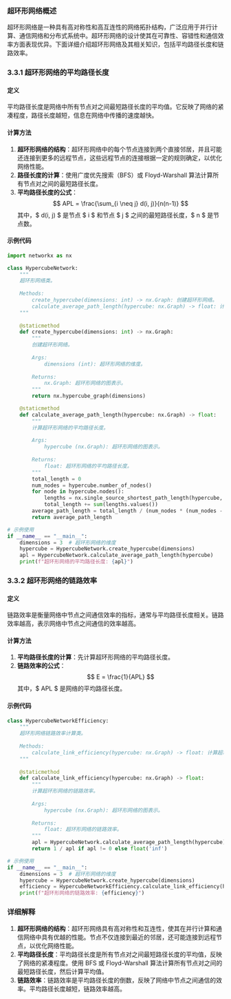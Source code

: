 ### 超环形网络概述

超环形网络是一种具有高对称性和高互连性的网络拓扑结构，广泛应用于并行计算、通信网络和分布式系统中。超环形网络的设计使其在可靠性、容错性和通信效率方面表现优异。下面详细介绍超环形网络及其相关知识，包括平均路径长度和链路效率。

### 3.3.1 超环形网络的平均路径长度

#### 定义

平均路径长度是网络中所有节点对之间最短路径长度的平均值。它反映了网络的紧凑程度，路径长度越短，信息在网络中传播的速度越快。

#### 计算方法

1. **超环形网络的结构**：超环形网络中的每个节点连接到两个直接邻居，并且可能还连接到更多的远程节点，这些远程节点的连接根据一定的规则确定，以优化网络性能。
2. **路径长度的计算**：使用广度优先搜索（BFS）或 Floyd-Warshall 算法计算所有节点对之间的最短路径长度。
3. **平均路径长度的公式**：
   $$
   APL = \frac{\sum_{i \neq j} d(i, j)}{n(n-1)}
   $$
   其中，$ d(i, j) $ 是节点 $ i $ 和节点 $ j $ 之间的最短路径长度，$ n $ 是节点数。

#### 示例代码

```python
import networkx as nx

class HypercubeNetwork:
    """
    超环形网络类。
    
    Methods:
        create_hypercube(dimensions: int) -> nx.Graph: 创建超环形网络。
        calculate_average_path_length(hypercube: nx.Graph) -> float: 计算超环形网络的平均路径长度。
    """
    
    @staticmethod
    def create_hypercube(dimensions: int) -> nx.Graph:
        """
        创建超环形网络。
        
        Args:
            dimensions (int): 超环形网络的维度。
        
        Returns:
            nx.Graph: 超环形网络的图表示。
        """
        return nx.hypercube_graph(dimensions)

    @staticmethod
    def calculate_average_path_length(hypercube: nx.Graph) -> float:
        """
        计算超环形网络的平均路径长度。
        
        Args:
            hypercube (nx.Graph): 超环形网络的图表示。
        
        Returns:
            float: 超环形网络的平均路径长度。
        """
        total_length = 0
        num_nodes = hypercube.number_of_nodes()
        for node in hypercube.nodes():
            lengths = nx.single_source_shortest_path_length(hypercube, node)
            total_length += sum(lengths.values())
        average_path_length = total_length / (num_nodes * (num_nodes - 1))
        return average_path_length

# 示例使用
if __name__ == "__main__":
    dimensions = 3  # 超环形网络的维度
    hypercube = HypercubeNetwork.create_hypercube(dimensions)
    apl = HypercubeNetwork.calculate_average_path_length(hypercube)
    print(f"超环形网络的平均路径长度: {apl}")
```

### 3.3.2 超环形网络的链路效率

#### 定义

链路效率是衡量网络中节点之间通信效率的指标，通常与平均路径长度相关。链路效率越高，表示网络中节点之间通信的效率越高。

#### 计算方法

1. **平均路径长度的计算**：先计算超环形网络的平均路径长度。
2. **链路效率的公式**：
   $$
   E = \frac{1}{APL}
   $$
   其中，$ APL $ 是网络的平均路径长度。

#### 示例代码

```python
class HypercubeNetworkEfficiency:
    """
    超环形网络链路效率计算类。
    
    Methods:
        calculate_link_efficiency(hypercube: nx.Graph) -> float: 计算超环形网络的链路效率。
    """
    
    @staticmethod
    def calculate_link_efficiency(hypercube: nx.Graph) -> float:
        """
        计算超环形网络的链路效率。
        
        Args:
            hypercube (nx.Graph): 超环形网络的图表示。
        
        Returns:
            float: 超环形网络的链路效率。
        """
        apl = HypercubeNetwork.calculate_average_path_length(hypercube)
        return 1 / apl if apl != 0 else float('inf')

# 示例使用
if __name__ == "__main__":
    dimensions = 3  # 超环形网络的维度
    hypercube = HypercubeNetwork.create_hypercube(dimensions)
    efficiency = HypercubeNetworkEfficiency.calculate_link_efficiency(hypercube)
    print(f"超环形网络的链路效率: {efficiency}")
```

### 详细解释

1. **超环形网络的结构**：超环形网络具有高对称性和互连性，使其在并行计算和通信网络中具有优越的性能。节点不仅连接到最近的邻居，还可能连接到远程节点，以优化网络性能。
2. **平均路径长度**：平均路径长度是所有节点对之间最短路径长度的平均值，反映了网络的紧凑程度。使用 BFS 或 Floyd-Warshall 算法计算所有节点对之间的最短路径长度，然后计算平均值。
3. **链路效率**：链路效率是平均路径长度的倒数，反映了网络中节点之间通信的效率。平均路径长度越短，链路效率越高。
